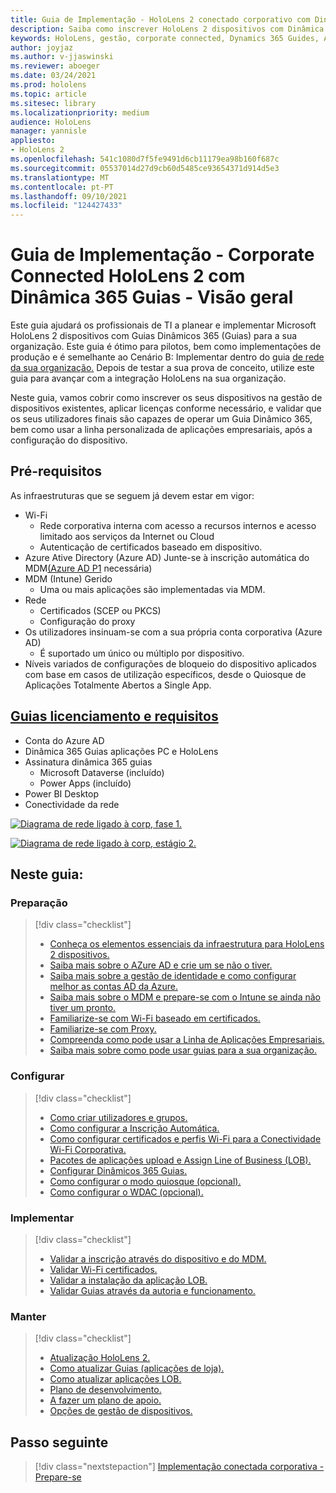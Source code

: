 ```yaml
---
title: Guia de Implementação - HoloLens 2 conectado corporativo com Dinâmica 365 Guias - Visão geral
description: Saiba como inscrever HoloLens 2 dispositivos com Dinâmica 365 Guides sobre uma rede conectada corporativa.
keywords: HoloLens, gestão, corporate connected, Dynamics 365 Guides, AAD, Azure AD, MDM, Mobile Device Management
author: joyjaz
ms.author: v-jjaswinski
ms.reviewer: aboeger
ms.date: 03/24/2021
ms.prod: hololens
ms.topic: article
ms.sitesec: library
ms.localizationpriority: medium
audience: HoloLens
manager: yannisle
appliesto:
- HoloLens 2
ms.openlocfilehash: 541c1080d7f5fe9491d6cb11179ea98b160f687c
ms.sourcegitcommit: 05537014d27d9cb60d5485ce93654371d914d5e3
ms.translationtype: MT
ms.contentlocale: pt-PT
ms.lasthandoff: 09/10/2021
ms.locfileid: "124427433"
---
```

# <a name="deployment-guide---corporate-connected-hololens-2-with-dynamics-365-guides---overview"></a>Guia de Implementação - Corporate Connected HoloLens 2 com Dinâmica 365 Guias - Visão geral

Este guia ajudará os profissionais de TI a planear e implementar Microsoft HoloLens 2 dispositivos com Guias Dinâmicos 365 (Guias) para a sua organização. Este guia é ótimo para pilotos, bem como implementações de produção e é semelhante ao Cenário B: Implementar dentro do guia [de rede da sua organização.](/hololens/common-scenarios#scenario-b-deploy-inside-your-organizations-network) Depois de testar a sua prova de conceito, utilize este guia para avançar com a integração HoloLens na sua organização.

Neste guia, vamos cobrir como inscrever os seus dispositivos na gestão de dispositivos existentes, aplicar licenças conforme necessário, e validar que os seus utilizadores finais são capazes de operar um Guia Dinâmico 365, bem como usar a linha personalizada de aplicações empresariais, após a configuração do dispositivo. 

## <a name="prerequisites"></a>Pré-requisitos

As infraestruturas que se seguem já devem estar em vigor:
- Wi-Fi
    - Rede corporativa interna com acesso a recursos internos e acesso limitado aos serviços da Internet ou Cloud
    - Autenticação de certificados baseado em dispositivo.
- Azure Ative Directory (Azure AD) Junte-se à inscrição automática do MDM[(Azure AD P1](/azure/active-directory/fundamentals/active-directory-whatis) necessária)
- MDM (Intune) Gerido
    - Uma ou mais aplicações são implementadas via MDM.
- Rede 
    - Certificados (SCEP ou PKCS)
    - Configuração do proxy
- Os utilizadores insinuam-se com a sua própria conta corporativa (Azure AD)
    - É suportado um único ou múltiplo por dispositivo.
- Níveis variados de configurações de bloqueio do dispositivo aplicados com base em casos de utilização específicos, desde o Quiosque de Aplicações Totalmente Abertos a Single App.

## <a name="guides-licensing-and-requirements"></a>[Guias licenciamento e requisitos](/dynamics365/mixed-reality/guides/requirements#licensing-and-product-requirements)

- Conta do Azure AD
- Dinâmica 365 Guias aplicações PC e HoloLens
- Assinatura dinâmica 365 guias
    - Microsoft Dataverse (incluído)
    - Power Apps (incluído)
- Power BI Desktop
- Conectividade da rede

[![Diagrama de rede ligado à corp, fase 1. ](./images/deployment-guides-revised-scenario-b-01-1.png)](./images/deployment-guides-revised-scenario-b-01-1.png#lightbox)

[![Diagrama de rede ligado à corp, estágio 2. ](./images/deployment-guides-revised-scenario-b-02-1.png)](./images/deployment-guides-revised-scenario-b-02-1.png#lightbox)

## <a name="in-this-guide-you-will"></a>Neste guia:
### <a name="prepare"></a>Preparação
> [!div class="checklist"]
>- [Conheça os elementos essenciais da infraestrutura para HoloLens 2 dispositivos.](hololens2-corp-connected-prepare.md#infrastructure-essentials)
>- [Saiba mais sobre o AZure AD e crie um se não o tiver.](hololens2-corp-connected-prepare.md#azure-active-directory)
>- [Saiba mais sobre a gestão de identidade e como configurar melhor as contas AD da Azure.](hololens2-corp-connected-prepare.md#identity-management)
>- [Saiba mais sobre o MDM e prepare-se com o Intune se ainda não tiver um pronto.](hololens2-corp-connected-prepare.md#mobile-device-management)
>- [Familiarize-se com Wi-Fi baseado em certificados.](hololens2-corp-connected-prepare.md#certificates)
>- [Familiarize-se com Proxy.](hololens2-corp-connected-prepare.md#proxy)
>- [Compreenda como pode usar a Linha de Aplicações Empresariais.](hololens2-corp-connected-prepare.md#line-of-business-apps)
>- [Saiba mais sobre como pode usar guias para a sua organização.](hololens2-corp-connected-prepare.md#guides-playbook)
### <a name="configure"></a>Configurar
> [!div class="checklist"]
>- [Como criar utilizadores e grupos.](hololens2-corp-connected-configure.md#azure-users-and-groups)
>- [Como configurar a Inscrição Automática.](hololens2-corp-connected-configure.md#auto-enrollment-on-hololens-2)
>- [Como configurar certificados e perfis Wi-Fi para a Conectividade Wi-Fi Corporativa.](hololens2-corp-connected-configure.md#corporate-wi-fi-connectivity)
>- [Pacotes de aplicações upload e Assign Line of Business (LOB).](hololens2-corp-connected-configure.md#app-deployment)
>- [Configurar Dinâmicos 365 Guias.](hololens2-corp-connected-configure.md#setup-guides-application-licenses-dataverse-and-authoring)
>- [Como configurar o modo quiosque (opcional).](hololens2-corp-connected-configure.md#optional-kiosk-mode)
>- [Como configurar o WDAC (opcional).](hololens2-corp-connected-configure.md#optional-wdac)
### <a name="deploy"></a>Implementar
> [!div class="checklist"]
>-  [Validar a inscrição através do dispositivo e do MDM.](hololens2-corp-connected-deploy.md#enrollment-validation)
>-  [Validar Wi-Fi certificados.](hololens2-corp-connected-deploy.md#wi-fi-certificate-validation)
>-  [Validar a instalação da aplicação LOB.](hololens2-corp-connected-deploy.md#validate-lob-app-install)
>-  [Validar Guias através da autoria e funcionamento.](hololens2-corp-connected-deploy.md#validate-dynamics-365-guides)
### <a name="maintain"></a>Manter
> [!div class="checklist"]
>- [Atualização HoloLens 2.](hololens2-corp-connected-maintain.md#update-hololens)
>- [Como atualizar Guias (aplicações de loja).](hololens2-corp-connected-maintain.md#how-to-update-dynamics-365-guides-and-other-store-apps)
>- [Como atualizar aplicações LOB.](hololens2-corp-connected-maintain.md#how-to-update-lob-apps) 
>- [Plano de desenvolvimento.](hololens2-corp-connected-maintain.md#development-plan) 
>- [A fazer um plano de apoio.](hololens2-corp-connected-maintain.md#support-plan)
>- [Opções de gestão de dispositivos.](hololens2-corp-connected-maintain.md#device-management)

## <a name="next-step"></a>Passo seguinte 
> [!div class="nextstepaction"]
> [Implementação conectada corporativa - Prepare-se](hololens2-corp-connected-prepare.md)
